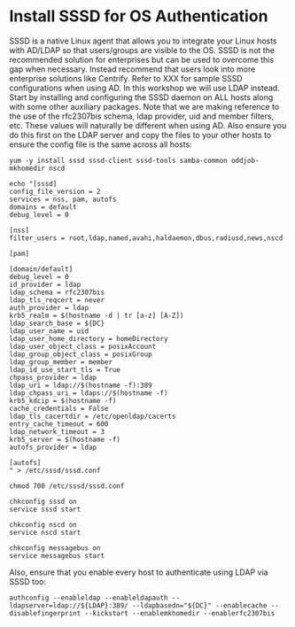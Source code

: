# Install SSSD for OS Authentication

SSSD is a native Linux agent that allows you to integrate your Linux hosts with AD/LDAP so that users/groups are visible to the OS. SSSD is not the recommended solution for enterprises but can be used to overcome this gap when necessary. Instead recommend that users look into more enterprise solutions like Centrify. Refer to XXX for sample SSSD configurations when using AD. In this workshop we will use LDAP instead. Start by installing and configuring the SSSD daemon on ALL hosts along with some other auxiliary packages. Note that we are making reference to the use of the rfc2307bis schema, ldap provider, uid and member filters, etc. These values will naturally be different when using AD. Also ensure you do this first on the LDAP server and copy the files to your other hosts to ensure the config file is the same across all hosts:

```
yum -y install sssd sssd-client sssd-tools samba-common oddjob-mkhomedir nscd

echo "[sssd]
config_file_version = 2
services = nss, pam, autofs
domains = default
debug_level = 0

[nss]
filter_users = root,ldap,named,avahi,haldaemon,dbus,radiusd,news,nscd

[pam]

[domain/default]
debug_level = 0
id_provider = ldap
ldap_schema = rfc2307bis
ldap_tls_reqcert = never
auth_provider = ldap
krb5_realm = $(hostname -d | tr [a-z] [A-Z])
ldap_search_base = ${DC}
ldap_user_name = uid
ldap_user_home_directory = homeDirectory
ldap_user_object_class = posixAccount
ldap_group_object_class = posixGroup
ldap_group_member = member
ldap_id_use_start_tls = True
chpass_provider = ldap
ldap_uri = ldap://$(hostname -f):389
ldap_chpass_uri = ldaps://$(hostname -f)
krb5_kdcip = $(hostname -f)
cache_credentials = False
ldap_tls_cacertdir = /etc/openldap/cacerts
entry_cache_timeout = 600
ldap_network_timeout = 3
krb5_server = $(hostname -f)
autofs_provider = ldap

[autofs]
" > /etc/sssd/sssd.conf

chmod 700 /etc/sssd/sssd.conf

chkconfig sssd on
service sssd start

chkconfig nscd on
service nscd start

chkconfig messagebus on
service messagebus start
```

Also, ensure that you enable every host to authenticate using LDAP via SSSD too:

```
authconfig --enableldap --enableldapauth --ldapserver=ldap://${LDAP}:389/ --ldapbasedn="${DC}" --enablecache --disablefingerprint --kickstart --enablemkhomedir --enablerfc2307bis
```
